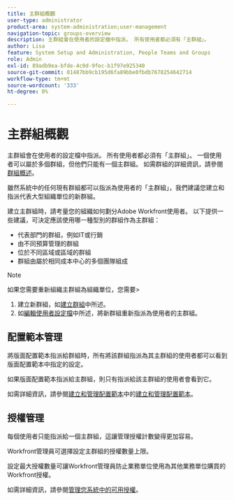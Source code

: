 ```yaml
---
title: 主群組概觀
user-type: administrator
product-area: system-administration;user-management
navigation-topic: groups-overview
description: 主群組會在使用者的設定檔中指派。 所有使用者都必須有「主群組」。
author: Lisa
feature: System Setup and Administration, People Teams and Groups
role: Admin
exl-id: 89adb9ea-bfde-4c0d-9fec-b1f97e925340
source-git-commit: 01487bb9cb195d6fa89bbe0fbdb7678254642714
workflow-type: tm+mt
source-wordcount: '333'
ht-degree: 0%

---
```


# 主群組概觀

主群組會在使用者的設定檔中指派。 所有使用者都必須有「主群組」。 一個使用者可以屬於多個群組，但他們只能有一個主群組。 如需群組的詳細資訊，請參閱[群組概述](../../../administration-and-setup/manage-groups/groups-overview/groups.md)。

雖然系統中的任何現有群組都可以指派為使用者的「主群組」，我們建議您建立和指派代表大型組織單位的新群組。

建立主群組時，請考量您的組織如何劃分Adobe Workfront使用者。 以下提供一些建議，可決定應該使用哪一種型別的群組作為主群組：

* 代表部門的群組，例如IT或行銷
* 由不同預算管理的群組
* 位於不同區域或區域的群組
* 群組由屬於相同成本中心的多個團隊組成

>[!NOTE]
>
>如果您需要重新組織主群組為組織單位，您需要>
>1. 建立新群組，如[建立群組](../../../administration-and-setup/manage-groups/create-and-manage-groups/create-a-group.md)中所述。
>1. 如[編輯使用者設定檔](../../../administration-and-setup/add-users/create-and-manage-users/edit-a-users-profile.md)中所述，將新群組重新指派為使用者的主群組。
>

## 配置範本管理

將版面配置範本指派給群組時，所有將該群組指派為其主群組的使用者都可以看到版面配置範本中指定的設定。

如果版面配置範本指派給主群組，則只有指派給該主群組的使用者會看到它。

如需詳細資訊，請參閱[建立和管理配置範本](../../../administration-and-setup/customize-workfront/use-layout-templates/create-and-manage-layout-templates.md)中的[建立和管理配置範本](../../../administration-and-setup/customize-workfront/use-layout-templates/create-and-manage-layout-templates.md)。

## 授權管理

每個使用者只能指派給一個主群組，這讓管理授權計數變得更加容易。

Workfront管理員可選擇設定主群組的授權數量上限。

設定最大授權數量可讓Workfront管理員防止業務單位使用為其他業務單位購買的Workfront授權。

如需詳細資訊，請參閱[管理您系統中的可用授權](../../../administration-and-setup/get-started-wf-administration/manage-available-licenses-in-your-system.md)。
